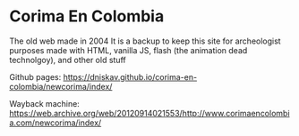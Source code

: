 # Corima En Colombia
The old web made in 2004 It is a backup to keep this site for archeologist purposes made with HTML, vanilla JS, flash (the animation dead technolgoy), and other old stuff 

Github pages: https://dniskav.github.io/corima-en-colombia/newcorima/index/

Wayback machine: https://web.archive.org/web/20120914021553/http://www.corimaencolombia.com/newcorima/index/

